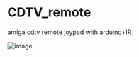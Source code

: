# CDTV_remote
amiga cdtv remote joypad with arduino+IR

![image](https://github.com/user-attachments/assets/2ea88b96-c7d3-4a10-8466-9b7ba22ff691)

